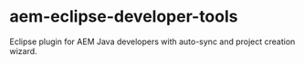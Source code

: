 aem-eclipse-developer-tools
===========================

Eclipse plugin for AEM Java developers with auto-sync and project creation wizard.
